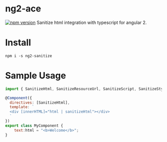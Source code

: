 # ng2-ace

[![npm version](https://badge.fury.io/js/ng2-sanitize.svg)](https://www.npmjs.com/package/ng2-sanitize) 
Sanitize html integration with typescript for angular 2.

# Install
`npm i -s ng2-sanitize`

# Sample Usage

```js
import { SanitizeHtml, SanitizeResourceUrl, SanitizeScript, SanitizeStyle, SanitizeUrl } from 'ng2-sanitize';

@Component({
  directives: [SanitizeHtml],
  template: `
  <div [innerHTML]="html | sanitizeHtml"></div>
  `
})
export class MyComponent {
    text:html = "<b>Welcome</b>";
}
```